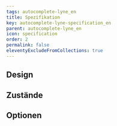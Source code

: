 ```yaml
---
tags: autocomplete-lyne_en
title: Spezifikation
key: autocomplete-lyne-specification_en
parent: autocomplete-lyne_en
icon: specification
order: 2
permalink: false
eleventyExcludeFromCollections: true
---
```


## Design 

## Zustände

## Optionen


